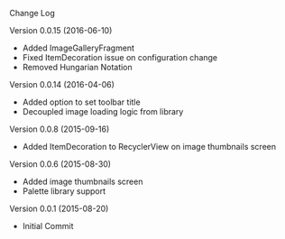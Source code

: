 Change Log

Version 0.0.15 (2016-06-10)
* Added ImageGalleryFragment
* Fixed ItemDecoration issue on configuration change
* Removed Hungarian Notation

Version 0.0.14 (2016-04-06)
* Added option to set toolbar title
* Decoupled image loading logic from library

Version 0.0.8 (2015-09-16)
* Added ItemDecoration to RecyclerView on image thumbnails screen

Version 0.0.6 (2015-08-30)
* Added image thumbnails screen
* Palette library support

Version 0.0.1 (2015-08-20)
* Initial Commit
